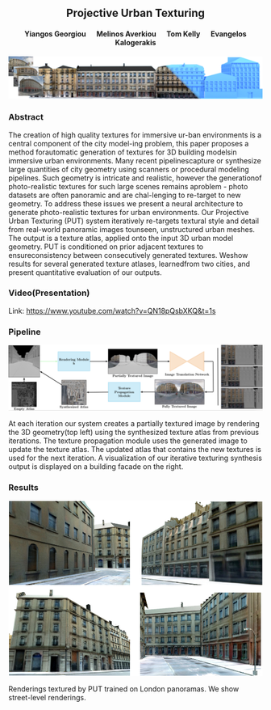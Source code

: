 <div  align="center" markdown="1">

## Projective Urban Texturing
#### Yiangos Georgiou &emsp; Melinos Averkiou &emsp; Tom Kelly &emsp; Evangelos Kalogerakis

</div>

![teaser](teaser_iccv_2.png)

### Abstract

The creation of high quality textures for immersive ur-ban environments is a central component of the city model-ing problem, this paper proposes a method forautomatic generation of textures for 3D building modelsin immersive urban environments. Many recent pipelinescapture or synthesize large quantities of city geometry using scanners or procedural modeling pipelines. Such geometry is intricate and realistic, however the generationof photo-realistic textures for such large scenes remains aproblem - photo datasets are often panoramic and are chal-lenging to re-target to new geometry. To address these issues we present a neural architecture to generate photo-realistic textures for urban environments. Our Projective Urban Texturing (PUT) system iteratively re-targets textural style and detail from real-world panoramic images tounseen, unstructured urban meshes. The output is a texture atlas, applied onto the input 3D urban model geometry. PUT is conditioned on prior adjacent textures to ensureconsistency between consecutively generated textures. Weshow results for several generated texture atlases, learnedfrom two cities, and present quantitative evaluation of our outputs.

### Video(Presentation)

Link: https://www.youtube.com/watch?v=QN18pQsbXKQ&t=1s

### Pipeline

![pipeline](pipeline.png)

At each iteration our system creates a partially textured image by rendering the 3D geometry(top left) using the synthesized texture atlas from previous iterations. The texture propagation module uses the generated image to update the texture atlas. The updated atlas that contains the new textures is used for the next iteration. A visualization of our iterative texturing synthesis output is displayed on a building facade on the right.

### Results

![results](results.png)

Renderings textured by PUT trained on London panoramas. We show street-level renderings.
